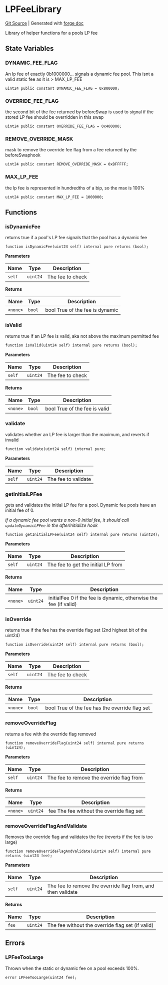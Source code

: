 # LPFeeLibrary
[Git Source](https://github.com/Uniswap/v4-core/blob/1141642f8ba4665a50660886a8a8401526677045/src/libraries/LPFeeLibrary.sol)
| Generated with [forge doc](https://book.getfoundry.sh/reference/forge/forge-doc)

Library of helper functions for a pools LP fee


## State Variables
### DYNAMIC_FEE_FLAG
An lp fee of exactly 0b1000000... signals a dynamic fee pool. This isnt a valid static fee as it is > MAX_LP_FEE


```solidity
uint24 public constant DYNAMIC_FEE_FLAG = 0x800000;
```


### OVERRIDE_FEE_FLAG
the second bit of the fee returned by beforeSwap is used to signal if the stored LP fee should be overridden in this swap


```solidity
uint24 public constant OVERRIDE_FEE_FLAG = 0x400000;
```


### REMOVE_OVERRIDE_MASK
mask to remove the override fee flag from a fee returned by the beforeSwaphook


```solidity
uint24 public constant REMOVE_OVERRIDE_MASK = 0xBFFFFF;
```


### MAX_LP_FEE
the lp fee is represented in hundredths of a bip, so the max is 100%


```solidity
uint24 public constant MAX_LP_FEE = 1000000;
```


## Functions
### isDynamicFee

returns true if a pool's LP fee signals that the pool has a dynamic fee


```solidity
function isDynamicFee(uint24 self) internal pure returns (bool);
```
**Parameters**

|Name|Type|Description|
|----|----|-----------|
|`self`|`uint24`|The fee to check|

**Returns**

|Name|Type|Description|
|----|----|-----------|
|`<none>`|`bool`|bool True of the fee is dynamic|


### isValid

returns true if an LP fee is valid, aka not above the maximum permitted fee


```solidity
function isValid(uint24 self) internal pure returns (bool);
```
**Parameters**

|Name|Type|Description|
|----|----|-----------|
|`self`|`uint24`|The fee to check|

**Returns**

|Name|Type|Description|
|----|----|-----------|
|`<none>`|`bool`|bool True of the fee is valid|


### validate

validates whether an LP fee is larger than the maximum, and reverts if invalid


```solidity
function validate(uint24 self) internal pure;
```
**Parameters**

|Name|Type|Description|
|----|----|-----------|
|`self`|`uint24`|The fee to validate|


### getInitialLPFee

gets and validates the initial LP fee for a pool. Dynamic fee pools have an initial fee of 0.

*if a dynamic fee pool wants a non-0 initial fee, it should call `updateDynamicLPFee` in the afterInitialize hook*


```solidity
function getInitialLPFee(uint24 self) internal pure returns (uint24);
```
**Parameters**

|Name|Type|Description|
|----|----|-----------|
|`self`|`uint24`|The fee to get the initial LP from|

**Returns**

|Name|Type|Description|
|----|----|-----------|
|`<none>`|`uint24`|initialFee 0 if the fee is dynamic, otherwise the fee (if valid)|


### isOverride

returns true if the fee has the override flag set (2nd highest bit of the uint24)


```solidity
function isOverride(uint24 self) internal pure returns (bool);
```
**Parameters**

|Name|Type|Description|
|----|----|-----------|
|`self`|`uint24`|The fee to check|

**Returns**

|Name|Type|Description|
|----|----|-----------|
|`<none>`|`bool`|bool True of the fee has the override flag set|


### removeOverrideFlag

returns a fee with the override flag removed


```solidity
function removeOverrideFlag(uint24 self) internal pure returns (uint24);
```
**Parameters**

|Name|Type|Description|
|----|----|-----------|
|`self`|`uint24`|The fee to remove the override flag from|

**Returns**

|Name|Type|Description|
|----|----|-----------|
|`<none>`|`uint24`|fee The fee without the override flag set|


### removeOverrideFlagAndValidate

Removes the override flag and validates the fee (reverts if the fee is too large)


```solidity
function removeOverrideFlagAndValidate(uint24 self) internal pure returns (uint24 fee);
```
**Parameters**

|Name|Type|Description|
|----|----|-----------|
|`self`|`uint24`|The fee to remove the override flag from, and then validate|

**Returns**

|Name|Type|Description|
|----|----|-----------|
|`fee`|`uint24`|The fee without the override flag set (if valid)|


## Errors
### LPFeeTooLarge
Thrown when the static or dynamic fee on a pool exceeds 100%.


```solidity
error LPFeeTooLarge(uint24 fee);
```

